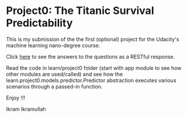 # Project0: The Titanic Survival Predictability
This is my submission of the the first (optional) project for the Udacity's machine learning nano-degree course.

Click [here](http://localhost:8080/titanic) to see the answers to the questions as a RESTful response.

Read the code in learn/project0 folder (start with app module to see how other modules are used/called) and see how the
learn.project0.models.predictor.Predictor abstraction executes various scenarios through a passed-in function.

Enjoy !!!

Ikram Ikramullah